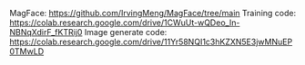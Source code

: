 MagFace:
 https://github.com/IrvingMeng/MagFace/tree/main
Training code:
  https://colab.research.google.com/drive/1CWuUt-wQDeo_In-NBNqXdirF_fKTRij0
Image generate code:
  https://colab.research.google.com/drive/11Yr58NQI1c3hKZXN5E3jwMNuEP0TMwLD
